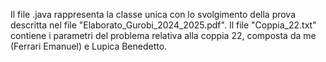 Il file .java rappresenta la classe unica con lo svolgimento della prova descritta nel file "Elaborato_Gurobi_2024_2025.pdf".
Il file "Coppia_22.txt" contiene i parametri del problema relativa alla coppia 22, composta da me (Ferrari Emanuel) e Lupica Benedetto.

